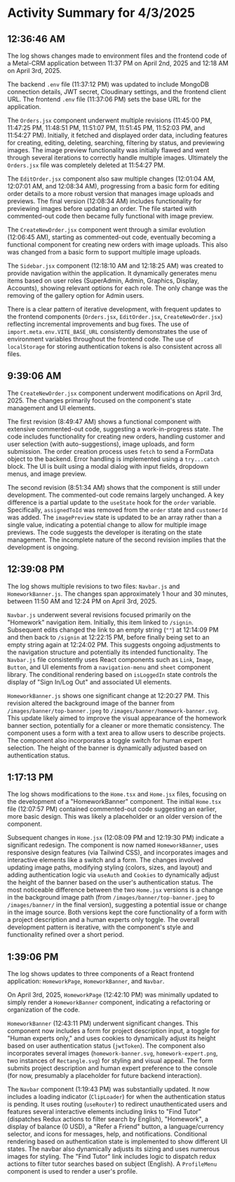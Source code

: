 # Activity Summary for 4/3/2025

## 12:36:46 AM
The log shows changes made to environment files and the frontend code of a Metal-CRM application between 11:37 PM on April 2nd, 2025 and 12:18 AM on April 3rd, 2025.

The backend `.env` file (11:37:12 PM) was updated to include MongoDB connection details, JWT secret, Cloudinary settings, and the frontend client URL.  The frontend `.env` file (11:37:06 PM) sets the base URL for the application.

The `Orders.jsx` component underwent multiple revisions (11:45:00 PM, 11:47:25 PM, 11:48:51 PM, 11:51:07 PM, 11:51:45 PM, 11:52:03 PM, and 11:54:27 PM).  Initially, it fetched and displayed order data,  including features for creating, editing, deleting, searching, filtering by status, and previewing images.  The image preview functionality was initially flawed and went through several iterations to correctly handle multiple images. Ultimately the `Orders.jsx` file was completely deleted at 11:54:27 PM.

The `EditOrder.jsx` component also saw multiple changes (12:01:04 AM, 12:07:01 AM, and 12:08:34 AM), progressing from a basic form for editing order details to a more robust version that manages image uploads and previews.  The final version (12:08:34 AM) includes functionality for previewing images before updating an order. The file started with commented-out code then  became fully functional with image preview.

The `CreateNewOrder.jsx` component went through a similar evolution (12:06:45 AM),  starting as commented-out code, eventually becoming a functional component for creating new orders with image uploads. This also was changed from a basic form to support multiple image uploads.

The `Sidebar.jsx` component (12:18:10 AM and 12:18:25 AM) was created to provide navigation within the application.  It dynamically generates menu items based on user roles (SuperAdmin, Admin, Graphics, Display, Accounts), showing relevant options for each role. The only change was the removing of the gallery option for Admin users.


There is a clear pattern of iterative development, with frequent updates to the frontend components (`Orders.jsx`, `EditOrder.jsx`, `CreateNewOrder.jsx`) reflecting incremental improvements and bug fixes.  The use of `import.meta.env.VITE_BASE_URL` consistently demonstrates the use of environment variables throughout the frontend code.  The use of `localStorage` for storing authentication tokens is also consistent across all files.


## 9:39:06 AM
The `CreateNewOrder.jsx` component underwent modifications on April 3rd, 2025.  The changes primarily focused on the component's state management and UI elements.

The first revision (8:49:47 AM) shows a functional component with extensive commented-out code, suggesting a work-in-progress state.  The code includes functionality for creating new orders, handling customer and user selection (with auto-suggestions), image uploads, and form submission.  The order creation process uses `fetch` to send a FormData object to the backend.  Error handling is implemented using a `try...catch` block.  The UI is built using a modal dialog with input fields, dropdown menus, and image preview.

The second revision (8:51:34 AM) shows that the component is still under development.  The commented-out code remains largely unchanged.  A key difference is a partial update to the `useState` hook for the `order` variable. Specifically,  `assignedToId` was removed from the  `order` state and  `customerId` was added.  The `imagePreview` state is updated to be an array rather than a single value, indicating a potential change to allow for multiple image previews.  The code suggests the developer is iterating on the state management.  The incomplete nature of the second revision implies that the development is ongoing.


## 12:39:08 PM
The log shows multiple revisions to two files: `Navbar.js` and `HomeworkBanner.js`.  The changes span approximately 1 hour and 30 minutes, between 11:50 AM and 12:24 PM on April 3rd, 2025.

`Navbar.js` underwent several revisions focused primarily on the "Homework" navigation item. Initially, this item linked to `/signin`.  Subsequent edits changed the link to an empty string (`""`) at 12:14:09 PM and then back to `/signin` at 12:22:15 PM, before finally being set to an empty string again at 12:24:02 PM. This suggests ongoing adjustments to the navigation structure and potentially its intended functionality.  The `Navbar.js` file consistently uses React components such as `Link`, `Image`, `Button`, and UI elements from a `navigation-menu` and `sheet` component library. The conditional rendering based on `isLoggedIn` state controls the display of "Sign In/Log Out" and associated UI elements.

`HomeworkBanner.js` shows one significant change at 12:20:27 PM.  This revision altered the background image of the banner from `/images/banner/top-banner.jpeg` to `/images/banner/homework-banner.svg`. This update likely aimed to improve the visual appearance of the homework banner section, potentially for a cleaner or more thematic consistency. The component uses a form with a text area to allow users to describe projects. The component also incorporates a toggle switch for human expert selection.  The height of the banner is dynamically adjusted based on authentication status.


## 1:17:13 PM
The log shows modifications to the `Home.tsx` and `Home.jsx` files, focusing on the development of a "HomeworkBanner" component.  The initial `Home.tsx` file (12:07:57 PM) contained commented-out code suggesting an earlier, more basic design.  This was likely a placeholder or an older version of the component.

Subsequent changes in `Home.jsx` (12:08:09 PM and 12:19:30 PM) indicate a significant redesign.  The component is now named `HomeworkBanner`, uses responsive design features (via Tailwind CSS), and incorporates images and interactive elements like a switch and a form.  The changes involved updating image paths, modifying styling (colors, sizes, and layout) and adding authentication logic via `useAuth` and `Cookies` to dynamically adjust the height of the banner based on the user's authentication status.  The most noticeable difference between the two `Home.jsx` versions is a change in the background image path (from `/images/banner/top-banner.jpeg` to `/images/banner/` in the final version), suggesting a potential issue or change in the image source.  Both versions kept the core functionality of a form with a project description and a human experts only toggle.  The overall development pattern is iterative, with the component's style and functionality refined over a short period.


## 1:39:06 PM
The log shows updates to three components of a React frontend application: `HomeworkPage`, `HomeworkBanner`, and `Navbar`.

On April 3rd, 2025,  `HomeworkPage` (12:42:10 PM) was minimally updated to simply render a `HomeworkBanner` component, indicating a refactoring or organization of the code.

`HomeworkBanner` (12:43:11 PM) underwent significant changes.  This component now includes a form for project description input, a toggle for "Human experts only," and uses cookies to dynamically adjust its height based on user authentication status (`jwtToken`).  The component also incorporates several images (`homework-banner.svg`, `homework-expert.png`, two instances of `Rectangle.svg`) for styling and visual appeal.  The form submits project description and human expert preference to the console (for now, presumably a placeholder for future backend interaction).

The `Navbar` component (1:19:43 PM) was substantially updated. It now includes a loading indicator (`ClipLoader`) for when the authentication status is pending.  It uses routing (`useRouter`) to redirect unauthenticated users and features several interactive elements including links to "Find Tutor" (dispatches Redux actions to filter search by English), "Homework", a display of balance (0 USD), a "Refer a Friend" button, a language/currency selector, and icons for messages, help, and notifications.  Conditional rendering based on authentication state is implemented to show different UI states.  The navbar also dynamically adjusts its sizing and uses numerous images for styling.  The "Find Tutor" link includes logic to dispatch redux actions to filter tutor searches based on subject (English).  A `ProfileMenu` component is used to render a user's profile.
